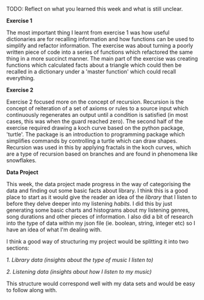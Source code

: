 TODO: Reflect on what you learned this week and what is still unclear.

**Exercise 1**

The most important thing I learnt from exercise 1 was how useful dictionaries are for recalling information and how functions can be used to simplify and refactor information. The exercise was about turning a poorly written piece of code into a series of functions which refactored the same thing in a more succinct manner. The main part of the exercise was creating functions which calculated facts about a triangle which could then be recalled in a dictionary under a 'master function' which could recall everything.

**Exercise 2**

Exercise 2 focused more on the concept of recursion. Recursion is the concept of reiteration of a set of axioms or rules to a source input which continuously regenerates an output until a condition is satisfied (in most cases, this was when the guard reached zero). The second half of the exercise required drawing a koch curve based on the python package, 'turtle'. The package is an introduction to programming package which simplifies commands by controlling a turtle which can draw shapes. Recursion was used in this by applying fractals in the koch curves, which are a type of recursion based on branches and are found in phenomena like snowflakes. 

**Data Project**

This week, the data project made progress in the way of categorising the data and finding out some basic facts about library. I think this is a good place to start as it would give the reader an idea of the _library_ that I listen to before they delve deeper into my listening _habits_. I did this by just generating some basic charts and histograms about my listening genres, song durations and other pieces of information. I also did a bit of research into the type of data within my json file (ie. boolean, string, integer etc) so I have an idea of what I'm dealing with.

I think a good way of structuring my project would be splitting it into two sections:

_1. Library data (insights about the type of music I listen to)_

_2. Listening data (insights about how I listen to my music)_

This structure would correspond well with my data sets and would be easy to follow along with.
